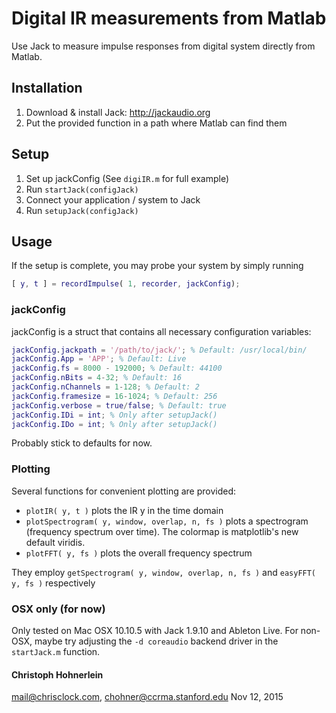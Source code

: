 # Digital IR measurements from Matlab
Use Jack to measure impulse responses from digital system directly from Matlab.

## Installation
1. Download & install Jack: http://jackaudio.org
2. Put the provided function in a path where Matlab can find them

## Setup
1. Set up jackConfig (See `digiIR.m` for full example)
2. Run `startJack(configJack)`
3. Connect your application / system to Jack
4. Run `setupJack(configJack)`

## Usage
If the setup is complete, you may probe your system by simply running

```matlab
[ y, t ] = recordImpulse( 1, recorder, jackConfig);
```

### jackConfig
jackConfig is a struct that contains all necessary configuration variables:
```matlab
jackConfig.jackpath = '/path/to/jack/'; % Default: /usr/local/bin/
jackConfig.App = 'APP'; % Default: Live
jackConfig.fs = 8000 - 192000; % Default: 44100
jackConfig.nBits = 4-32; % Default: 16
jackConfig.nChannels = 1-128; % Default: 2
jackConfig.framesize = 16-1024; % Default: 256
jackConfig.verbose = true/false; % Default: true
jackConfig.IDi = int; % Only after setupJack()
jackConfig.IDo = int; % Only after setupJack()
```
Probably stick to defaults for now.

### Plotting
Several functions for convenient plotting are provided:
* `plotIR( y, t )` plots the IR y in the time domain
* `plotSpectrogram( y, window, overlap, n, fs )` plots a spectrogram (frequency spectrum over time). The colormap is matplotlib's new default viridis.
* `plotFFT( y, fs )` plots the overall frequency spectrum

They employ `getSpectrogram( y, window, overlap, n, fs )` and  `easyFFT( y, fs )` respectively

### OSX only (for now)
Only tested on Mac OSX 10.10.5 with Jack 1.9.10 and Ableton Live.
For non-OSX, maybe try adjusting the `-d coreaudio` backend driver in the `startJack.m` function.

#### Christoph Hohnerlein
mail@chrisclock.com, chohner@ccrma.stanford.edu
Nov 12, 2015

